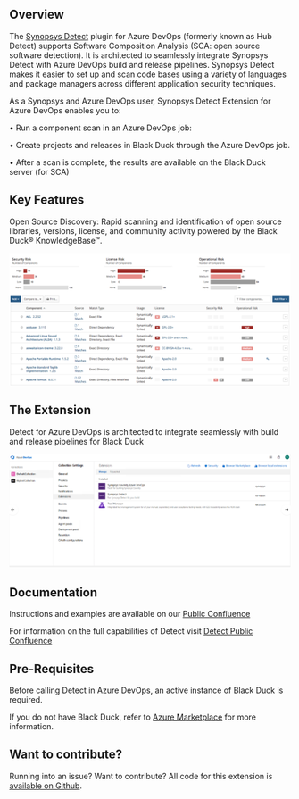 ## Overview ##

The [Synopsys Detect](https://synopsys.atlassian.net/wiki/spaces/INTDOCS/pages/62423113/Synopsys+Detect) plugin for Azure DevOps (formerly known as Hub Detect) supports Software Composition Analysis (SCA: open source software detection). It is architected to seamlessly integrate Synopsys Detect with Azure DevOps build and release pipelines. Synopsys Detect makes it easier to set up and scan code bases using a variety of languages and package managers across different application security techniques.  

As a Synopsys and Azure DevOps user, Synopsys Detect Extension for Azure DevOps enables you to:

•	Run a component scan in an Azure DevOps job:

•	Create projects and releases in Black Duck through the Azure DevOps job.
	
•	After a scan is complete, the results are available on the Black Duck server (for SCA)


## Key Features ## 

Open Source Discovery: Rapid scanning and identification of open source libraries, versions, license, and community activity powered by the Black Duck® KnowledgeBase™.

![catalog](images/catalog.png)


## The Extension ##

Detect for Azure DevOps is architected to integrate seamlessly with build and release pipelines for Black Duck

![extension](images/new-extension.png)

## Documentation ##

Instructions and examples are available on our [Public Confluence](https://synopsys.atlassian.net/wiki/spaces/INTDOCS/pages/622618/Synopsys+Detect+for+Azure+DevOps)

For information on the full capabilities of Detect visit [Detect Public Confluence](https://synopsys.atlassian.net/wiki/spaces/INTDOCS/pages/62423113/Synopsys+Detect)

## Pre-Requisites ##

Before calling Detect in Azure DevOps, an active instance of Black Duck is required.

If you do not have Black Duck, refer to [Azure Marketplace](https://azuremarketplace.microsoft.com/en-us/marketplace/apps/black-duck-software.blackduck_hub_431) for more information.

## Want to contribute? ##

Running into an issue? Want to contribute? All code for this extension is [available on Github](https://github.com/blackducksoftware/detect-for-tfs).  
